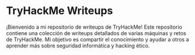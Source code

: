 # TryHackMe Writeups
¡Bienvenido a mi repositorio de writeups de TryHackMe! Este repositorio contiene una colección de writeups detallados de varias máquinas y retos de TryHackMe. Mi objetivo es compartir el conocimiento y ayudar a otros a aprender más sobre seguridad informática y hacking ético.
